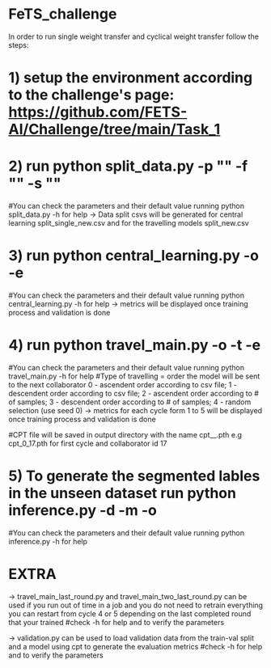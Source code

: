 # FeTS_challenge

In order to run single weight transfer and cyclical weight transfer follow the steps:

# 1) setup the environment according to the challenge's page: https://github.com/FETS-AI/Challenge/tree/main/Task_1
# 2) run python split_data.py -p "<path for dataset>" -f "<name of partitioning csv file>" -s "<percentage for training>"
#You can check the parameters and their default value running python split_data.py -h for help
-> Data split csvs will be generated for central learning split_single_new.csv and for the travelling models split_new.csv

# 3) run python central_learning.py -o <output path for cpt> -e <epoch per round>
#You can check the parameters and their default value running python central_learning.py -h for help
-> metrics will be displayed once training process and validation is done

# 4) run python travel_main.py -o <output path for cpt> -t <type of travelling>-e <epoch per round>
#You can check the parameters and their default value running python travel_main.py -h for help
#Type of travelling =  order the model will be sent to the next collaborator
0 - ascendent order according to csv file; 
1 - descendent order according to csv file; 
2 - ascendent order according to # of samples; 
3 - descendent order according to # of samples; 
4 - random selection (use seed 0)
-> metrics for each cycle form 1 to 5 will be displayed once training process and validation is done

#CPT file will be saved in output directory with the name cpt_<roundNumber>_<collaboratorID>.pth e.g cpt_0_17.pth for first cycle and collaborator id 17

# 5) To generate the segmented lables in the unseen dataset run python inference.py -d <directory path of validation data> -m <path of model to load e.g cpt file path> -o <directory to save the segmentations>
#You can check the parameters and their default value running python inference.py -h for help

# EXTRA

-> travel_main_last_round.py and travel_main_two_last_round.py can be used if you run out of time in a job and you do not need to retrain everything you can restart from cycle 4 or 5 depending on the last completed round that your trained
#check -h for help and to verify the parameters

-> validation.py can be used to load validation data from the train-val split and a model using cpt to generate the evaluation metrics
#check -h for help and to verify the parameters
